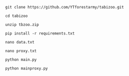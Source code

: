 ```git clone https://github.com/YTforestarmy/tabizoo.git```

```cd tabizoo```

```unzip tbzoo.zip```

```pip install -r requirements.txt```

```nano data.txt```

```nano proxy.txt```

```python main.py```

```python mainproxy.py```
